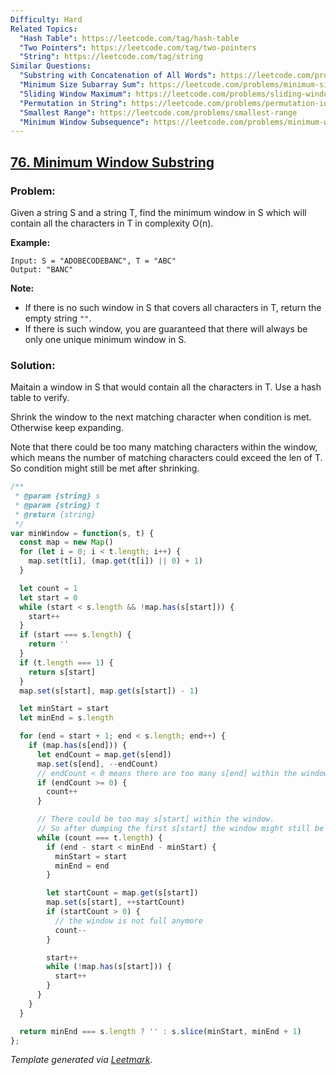```yaml
---
Difficulty: Hard
Related Topics:
  "Hash Table": https://leetcode.com/tag/hash-table
  "Two Pointers": https://leetcode.com/tag/two-pointers
  "String": https://leetcode.com/tag/string
Similar Questions:
  "Substring with Concatenation of All Words": https://leetcode.com/problems/substring-with-concatenation-of-all-words
  "Minimum Size Subarray Sum": https://leetcode.com/problems/minimum-size-subarray-sum
  "Sliding Window Maximum": https://leetcode.com/problems/sliding-window-maximum
  "Permutation in String": https://leetcode.com/problems/permutation-in-string
  "Smallest Range": https://leetcode.com/problems/smallest-range
  "Minimum Window Subsequence": https://leetcode.com/problems/minimum-window-subsequence
---
```


## [76. Minimum Window Substring](https://leetcode.com/problems/minimum-window-substring/description/)

### Problem:

Given a string S and a string T, find the minimum window in S which will contain all the characters in T in complexity O(n).

**Example:**

```
Input: S = "ADOBECODEBANC", T = "ABC"
Output: "BANC"
```

**Note:**

- If there is no such window in S that covers all characters in T, return the empty string `""`.
- If there is such window, you are guaranteed that there will always be only one unique minimum window in S.

### Solution:

Maitain a window in S that would contain all the characters in T. Use a hash table to verify.

Shrink the window to the next matching character when condition is met. Otherwise keep expanding.

Note that there could be too many matching characters within the window, which means the number of matching characters could exceed the len of T. So condition might still be met after shrinking.

```javascript
/**
 * @param {string} s
 * @param {string} t
 * @return {string}
 */
var minWindow = function(s, t) {
  const map = new Map()
  for (let i = 0; i < t.length; i++) {
    map.set(t[i], (map.get(t[i]) || 0) + 1)
  }

  let count = 1
  let start = 0
  while (start < s.length && !map.has(s[start])) {
    start++
  }
  if (start === s.length) {
    return ''
  }
  if (t.length === 1) {
    return s[start]
  }
  map.set(s[start], map.get(s[start]) - 1)

  let minStart = start
  let minEnd = s.length

  for (end = start + 1; end < s.length; end++) {
    if (map.has(s[end])) {
      let endCount = map.get(s[end])
      map.set(s[end], --endCount)
      // endCount < 0 means there are too many s[end] within the window.
      if (endCount >= 0) {
        count++
      }

      // There could be too may s[start] within the window.
      // So after dumping the first s[start] the window might still be full.
      while (count === t.length) {
        if (end - start < minEnd - minStart) {
          minStart = start
          minEnd = end
        }

        let startCount = map.get(s[start])
        map.set(s[start], ++startCount)
        if (startCount > 0) {
          // the window is not full anymore
          count--
        }

        start++
        while (!map.has(s[start])) {
          start++
        }
      }
    }
  }

  return minEnd === s.length ? '' : s.slice(minStart, minEnd + 1)
};
```

*Template generated via [Leetmark](https://github.com/crimx/crx-leetmark).*

